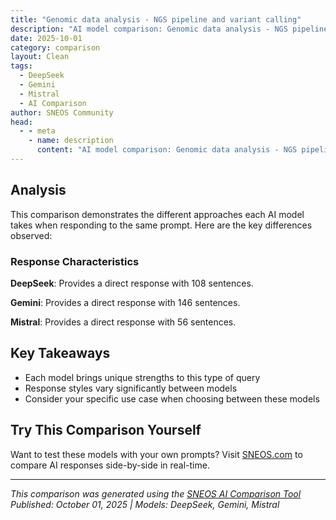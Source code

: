 ```yaml
---
title: "Genomic data analysis - NGS pipeline and variant calling"
description: "AI model comparison: Genomic data analysis - NGS pipeline and variant calling..."
date: 2025-10-01
category: comparison
layout: Clean
tags:
  - DeepSeek
  - Gemini
  - Mistral
  - AI Comparison
author: SNEOS Community
head:
  - - meta
    - name: description
      content: "AI model comparison: Genomic data analysis - NGS pipeline and variant calling..."
---
```


<ChatComparison
  title="Genomic data analysis - NGS pipeline and variant calling"
  prompt="Genomic data analysis - NGS pipeline and variant calling"
  :responses='{
    "DeepSeek": "Of course. This is a fantastic and core topic in modern bioinformatics. Let\u0027s break down Next-Generation Sequencing (NGS) pipelines and variant calling into a comprehensive guide, from raw data to biological insight.\n\n### The Big Picture: From Sample to Insight\n\nA typical NGS pipeline for variant calling is a multi-step process that transforms raw signal data from a sequencer into a list of high-confidence genetic variations. The overarching workflow looks like this:\n\n1.  **Wet Lab:** Extract DNA -\u003E Prepare Library (fragment, add adapters) -\u003E Sequence (on Illumina, Ion Torrent, etc.)\n2.  **Bioinformatics Pipeline (The Focus of This Guide):** Process raw data -\u003E Align to reference -\u003E Find variants -\u003E Annotate variants.\n3.  **Interpretation:** Filter and prioritize variants -\u003E Link to disease/ phenotype -\u003E Report.\n\n---\n\n## Part 1: The Core NGS Pipeline for Variant Calling\n\nHere are the detailed steps of the bioinformatics pipeline.\n\n### Step 1: Raw Data \u0026 Quality Control (QC)\n\n*   **Input:** Binary base call files (BCL) from the sequencer.\n*   **Process:** The BCL files are converted into FASTQ files, which are text-based files containing every read\u0027s nucleotide sequence and a corresponding quality score (Phred score) for each base.\n*   **Key Tools:**\n    *   \u0060bcl2fastq\u0060 or \u0060bcl-convert\u0060 (Illumina): The official tool for conversion.\n    *   \u0060FastQC\u0060: The standard tool for initial QC. It generates a report on:\n        *   Per-base sequence quality\n        *   Sequence duplication levels\n        *   Adapter contamination\n        *   GC content\n*   **Output:** \u0060sample.fastq\u0060 (for single-end) or \u0060sample_R1.fastq\u0060 \u0026 \u0060sample_R2.fastq\u0060 (for paired-end).\n\n### Step 2: Preprocessing / Read Trimming \u0026 Filtering\n\n*   **Goal:** Clean the reads to improve the accuracy of subsequent steps.\n*   **Process:**\n    *   **Trimming:** Remove low-quality bases from the ends of reads and cut off sequencing adapters that may have been read through.\n    *   **Filtering:** Remove entire reads that are of poor quality or too short after trimming.\n*   **Key Tools:**\n    *   \u0060Trimmomatic\u0060 (very popular, Java-based)\n    *   \u0060cutadapt\u0060 (excellent for adapter removal)\n    *   \u0060Fastp\u0060 (modern, all-in-one, very fast C\u002B\u002B tool)\n*   **Output:** \u0060sample_trimmed.fastq\u0060 - Cleaned reads ready for alignment.\n\n### Step 3: Alignment (Mapping)\n\n*   **Goal:** Map each read from the FASTQ file to its correct location in the reference genome.\n*   **Process:** Uses sophisticated algorithms (seed-and-extend, FM-index) to find the best match for each read, allowing for a small number of mismatches/indels due to sequencing errors or real variation.\n*   **Key Tools:**\n    *   \u0060BWA\u0060 (Burrows-Wheeler Aligner) - The industry standard for DNA sequencing.\n    *   \u0060Bowtie2\u0060 - Excellent for shorter reads and RNA-seq.\n    *   \u0060STAR\u0060 - Preferred for RNA-seq (spliced alignment).\n*   **Output:** \u0060sample.aligned.sam\u0060 or \u0060sample.aligned.bam\u0060\n    *   **SAM:** Sequence Alignment Map, a human-readable text file.\n    *   **BAM:** The binary, compressed version of SAM. Much smaller and efficient for storage and processing.\n\n### Step 4: Post-Alignment Processing \u0026 QC\n\nThis is a critical step to \u0022clean up\u0022 the BAM file before variant calling.\n\n1.  **Sorting:** Sorts reads by their genomic coordinate, which is required by many downstream tools.\n    *   Tool: \u0060samtools sort\u0060\n2.  **Marking Duplicates:** Identifies and flags PCR duplicates (identical reads from the same original DNA fragment). These are not independent observations and can bias variant calling.\n    *   Tool: \u0060Picard MarkDuplicates\u0060 or \u0060samtools markdup\u0060.\n3.  **Base Quality Score Recalibration (BQS R):** Systematically corrects for systematic errors in the base quality scores produced by the sequencer. It uses known variant sites (e.g., dbSNP) as a training set to empirically recalibrate the scores.\n    *   Tool: \u0060GATK BaseRecalibrator\u0060 \u0026 \u0060ApplyBQSR\u0060.\n\nThe output is a high-quality, analysis-ready BAM file.\n\n---\n\n## Part 2: Variant Calling\n\nVariant calling is the process of identifying sites in the genome that differ from a reference sequence. The approach differs based on the type of variant.\n\n### A. Small Variant Calling (SNPs \u0026 Indels)\n\n*   **Goal:** Find single nucleotide polymorphisms (SNPs) and small insertions/deletions (Indels, typically \u003C50 bp).\n\n*   **Key Tools \u0026 Methods:**\n    1.  **Germline Variants (inherited):**\n        *   **GATK HaplotypeCaller:** The most widely used tool. It uses a local de-novo assembly approach to call variants more accurately, especially around indels. It can work on a single sample or in cohort mode for better genotyping.\n        *   **FreeBayes:** A popular Bayesian-based variant caller. It\u0027s known for being sensitive and is often used in community pipelines.\n        *   **bcftools mpileup:** Part of the samtools suite, a very efficient and reliable method.\n\n    2.  **Somatic Variants (cancer, acquired):**\n        *   **Mutect2 (GATK):** The leading tool for calling somatic SNVs and Indels. It is specifically designed to find low-allele-fraction variants in a tumor sample when matched with a normal sample from the same patient.\n        *   **VarScan2:** Another widely used tool for somatic calling.\n        *   **Strelka2:** A fast and accurate somatic caller.\n\n*   **Output:** \u0060sample.vcf\u0060 or \u0060sample.vcf.gz\u0060 (Variant Call Format).\n    *   The VCF file contains a header and rows for every variant position, with information like chromosome, position, reference allele, alternate allele, quality score, and genotype information for each sample.\n\n### B. Structural Variant Calling (SVs)\n\n*   **Goal:** Find larger variations (\u003E50 bp), including deletions, duplications, inversions, and translocations.\n*   **Methods:** SVs are detected by looking for patterns in the aligned reads, such as:\n    *   **Read-Pair:** Inconsistent insert sizes between paired-end reads.\n    *   **Split-Read:** A single read is split and aligns to two different genomic regions.\n    *   **Read-Depth:** Unusual coverage (high for duplications, low for deletions).\n*   **Key Tools:** \u0060Manta\u0060, \u0060Delly\u0060, \u0060Lumpy\u0060.\n\n---\n\n## Part 3: Post-Variant Calling\n\n### Step 1: Variant Filtering\n\nRaw variant calls contain many false positives. Filtering is crucial.\n*   **Hard Filtering:** Applying thresholds on fields in the VCF file (e.g., \u0060QD \u003C 2.0\u0060, \u0060FS \u003E 60.0\u0060). Rules are based on the GATK Best Practices.\n*   **Variant Quality Score Recalibration (VQSR) (GATK):** A machine-learning approach that uses known training resources (like HapMap, Omni, dbSNP) to build a model of true vs. false variants and assigns a probability score to each call. You then filter based on this score.\n\n### Step 2: Variant Annotation \u0026 Prioritization\n\n*   **Goal:** Answer \u0022So what?\u0022 about the discovered variants. Which ones are biologically or clinically relevant?\n*   **Process:** Annotators add a wealth of information to each variant.\n*   **Key Tools \u0026 Databases:**\n    *   **snpeff / bcftools csq:** Predicts the functional effect of the variant (e.g., missense, stop-gain, synonymous, intronic).\n    *   **ANNOVAR / Ensembl VEP (Variant Effect Predictor):** Comprehensive annotation tools that add information from dozens of databases:\n        *   **Population Frequency:** gnomAD, 1000 Genomes - Is the variant common or rare?\n        *   **Pathogenicity Predictors:** SIFT, PolyPhen-2, CADD - Computational predictions of how damaging a variant might be.\n        *   **Clinical Databases:** ClinVar - Links to known human disease.\n        *   **Gene Information:** Gene names, pathways, etc.\n*   **Prioritization:** After annotation, you filter based on your hypothesis (e.g., \u0022rare, protein-altering, not in gnomAD, predicted damaging, in a gene relevant to the patient\u0027s phenotype\u0022).\n\n### A Simplified Pipeline Diagram\n\n\u0060\u0060\u0060mermaid\ngraph TD\n    A[Sequencer (BCL Files)] --\u003E B(FastQ\u003Cbr\u003ERaw Reads);\n    B --\u003E C{QC: FastQC};\n    C --\u003E D[Trimming \u0026 Filtering\u003Cbr\u003Ee.g., Trimmomatic/Fastp];\n    D --\u003E E[Alignment\u003Cbr\u003Ee.g., BWA];\n    E --\u003E F[SAM/BAM Files];\n    F --\u003E G[Post-Alignment\u003Cbr\u003ESort, Mark Duplicates, BQSR];\n    G --\u003E H[Analysis-Ready BAM];\n    \n    H --\u003E I[Variant Calling\u003Cbr\u003Ee.g., GATK HaplotypeCaller];\n   ",
    "Gemini": "Okay, let\u0027s break down genomic data analysis focusing on NGS pipelines and variant calling. This is a complex field, so I\u0027ll provide a comprehensive overview.\n\n**What is Genomic Data Analysis?**\n\nGenomic data analysis involves extracting meaningful information from the complete set of an organism\u0027s DNA (its genome).  This information can be used for a wide variety of purposes, including:\n\n*   **Disease diagnosis and prognosis:** Identifying genetic mutations associated with diseases like cancer, cystic fibrosis, or Huntington\u0027s disease.\n*   **Drug development:** Understanding how genes respond to drug treatments and developing personalized therapies.\n*   **Understanding evolutionary relationships:** Comparing the genomes of different species to trace their evolutionary history.\n*   **Agricultural improvement:** Identifying genes that control crop yields, disease resistance, or other desirable traits.\n*   **Personalized medicine:**  Using an individual\u0027s genomic information to tailor their medical treatment.\n\n**Next-Generation Sequencing (NGS): The Engine of Modern Genomics**\n\nNGS technologies have revolutionized genomic research. Unlike traditional Sanger sequencing (which is still used in some specific applications), NGS methods can sequence millions or even billions of DNA fragments simultaneously, allowing for rapid and cost-effective genome sequencing.\n\n**Key NGS Platforms:**\n\n*   **Illumina:** The most widely used NGS platform.  Uses sequencing-by-synthesis. Known for high accuracy and high throughput. Examples include: NovaSeq, HiSeq, MiSeq, NextSeq.\n*   **Thermo Fisher Scientific (Ion Torrent):** Uses semiconductor sequencing (pH changes). Known for rapid sequencing times. Examples include: Ion S5, Ion GeneStudio.\n*   **Pacific Biosciences (PacBio):** Uses Single Molecule, Real-Time (SMRT) sequencing. Known for long read lengths and high accuracy after circular consensus sequencing (CCS).\n*   **Oxford Nanopore Technologies (ONT):**  Uses nanopore sequencing. Known for ultra-long read lengths and portability. Examples include: MinION, PromethION.\n\n**The NGS Pipeline: From Sample to Insights**\n\nThe NGS pipeline is a series of computational and bioinformatic steps that process raw NGS data into meaningful results.  Here\u0027s a general outline:\n\n**1. Sample Preparation and Sequencing:**\n\n*   **DNA/RNA Extraction:** Isolating DNA or RNA from a biological sample (e.g., blood, tissue, cells).  The extraction method depends on the sample type and the desired purity/yield.\n*   **Library Preparation:**  Preparing the extracted DNA/RNA for sequencing. This typically involves:\n    *   **Fragmentation:** Breaking the DNA/RNA into smaller, manageable fragments. (Often enzymatic or sonication)\n    *   **End Repair:** Making the ends of the fragments blunt and compatible with adapters.\n    *   **Adapter Ligation:** Attaching short DNA sequences (adapters) to the ends of the fragments.  These adapters are crucial for binding to the sequencing flow cell and for PCR amplification.  They often contain barcodes (indexes) to allow for multiplexing.\n    *   **Size Selection:** Selecting fragments within a specific size range.\n    *   **Amplification (PCR):** Amplifying the adapter-ligated fragments to increase the amount of DNA for sequencing. *Note: some library preparation methods are PCR-free.*\n*   **Sequencing:** Running the prepared library on an NGS instrument. This generates raw sequencing data in the form of reads.\n\n**2. Raw Data Processing (Bioinformatics):**\n\n*   **Base Calling:** Converting the raw signals from the sequencer into nucleotide sequences (A, T, C, G).  The sequencer software typically handles this.\n*   **Quality Control (QC):** Assessing the quality of the raw reads. This involves checking for:\n    *   **Read Length Distribution:** Are the reads the expected length?\n    *   **Base Quality Scores:** How confident are we in the base calls? (Phred scores are commonly used)\n    *   **Adapter Contamination:** Are there adapter sequences present in the reads?\n    *   **Other Biases:** Are there any biases in the base composition or sequence content?\n*   **Adapter Trimming:** Removing adapter sequences from the reads. This is important because adapters can interfere with downstream analysis.  Tools like Trimmomatic, Cutadapt, and BBDuk are commonly used.\n*   **Read Filtering:** Removing low-quality reads or reads that do not meet certain criteria. This helps to improve the accuracy of downstream analysis.\n\n**3. Alignment/Mapping:**\n\n*   **Alignment:** Aligning the filtered reads to a reference genome. This determines where each read originated from in the genome.\n*   **Reference Genome:** A complete and well-annotated sequence of the genome of the organism being studied.  For humans, the GRCh38 (hg38) and GRCh37 (hg19) assemblies are commonly used.\n*   **Aligners:** Software tools that perform the alignment process. Popular aligners include:\n    *   **BWA (Burrows-Wheeler Aligner):**  Fast and efficient for aligning short reads.\n    *   **Bowtie/Bowtie2:**  Optimized for aligning short reads to large genomes.\n    *   **STAR (Spliced Transcripts Alignment to a Reference):**  Specifically designed for aligning RNA-seq reads and detecting splice junctions.\n    *   **Minimap2:** fast and versatile aligner for DNA and RNA sequences, suitable for long reads.\n*   **Alignment File Format:**  The output of the alignment process is typically stored in a SAM (Sequence Alignment/Map) or BAM (Binary Alignment/Map) file. BAM is a compressed binary version of SAM.\n\n**4. Post-Alignment Processing:**\n\n*   **Sorting:** Sorting the aligned reads by coordinate (genomic position) or read name.  This is required for many downstream analysis tools.\n*   **Duplicate Removal:** Identifying and removing PCR duplicates.  These are reads that originated from the same DNA fragment and can bias variant calling. Tools like Picard MarkDuplicates are commonly used.\n*   **Base Quality Score Recalibration (BQSR):**  Adjusting the base quality scores based on the observed error rates in the data. This can improve the accuracy of variant calling.  GATK (Genome Analysis Toolkit) is a popular tool for BQSR.\n*   **Indel Realignment (Local Realignment):**  Realigning reads around insertions and deletions (indels) to improve alignment accuracy. GATK used to be crucial for indel realignment, but newer aligners like BWA-MEM often perform well enough that this step is not necessary.\n\n**5. Variant Calling:**\n\n*   **Variant Calling:** Identifying differences between the aligned reads and the reference genome. These differences are called variants.\n*   **Types of Variants:**\n    *   **Single Nucleotide Polymorphisms (SNPs):**  Single base pair changes.\n    *   **Insertions and Deletions (Indels):**  Insertions or deletions of one or more base pairs.\n    *   **Structural Variants (SVs):**  Large-scale genomic alterations, such as deletions, duplications, inversions, and translocations.\n*   **Variant Callers:** Software tools that perform variant calling. Popular variant callers include:\n    *   **GATK HaplotypeCaller:**  A widely used variant caller that uses a haplotype-based approach.\n    *   **FreeBayes:**  A Bayesian variant caller that can call SNPs and indels.\n    *   **SAMtools mpileup/bcftools call:**  A popular variant caller that is part of the SAMtools package.\n    *   **DeepVariant:** A deep-learning based variant caller developed by Google.\n    *   **Strelka2:** A variant caller designed for somatic variant calling in cancer.\n    *   **Manta:** A tool for detecting structural variants (SVs).\n*   **Variant Call Format (VCF):** The output of variant calling is typically stored in a VCF (Variant Call Format) file.\n\n**6. Variant Annotation and Filtering:**\n\n*   **Variant Annotation:** Adding information to each variant, such as:\n    *   **Gene Location:**  Which gene does the variant fall within?\n    *   **Functional Prediction:**  What is the predicted effect of the variant on the protein? (e.g., missense, nonsense, frameshift)\n    *   **Population Frequency:**  How common is the variant in different populations? (e.g., from databases like gnomAD, 1000 Genomes Project)\n    *   **Disease Association:**  Is the variant associated with any known diseases? (e.g., from databases like ClinVar, HGMD)\n*   **Annotation Tools:**\n    *   **ANNOVAR:** A popular annotation tool that can annotate variants with a wide range of information.\n    *   **VEP (Variant Effect Predictor):**  A tool developed by Ensembl that predicts the functional consequences of variants.\n    *   **SnpEff:** A variant annotation and effect prediction tool.\n*   **Variant Filtering:**  Filtering the variants based on various criteria to reduce the number of false positives. Common filtering criteria include:\n    *   **Quality Score:**  The variant quality score (from the VCF file).\n    *   **Read Depth:**  The number of reads that support the variant.\n    *   **Allele Frequency:**  The frequency of the variant allele in the sample.\n    *   **Population Frequency:**  The frequency of the variant in the general population.\n    *   **Functional Impact:**  Filtering out variants that are predicted to have a low functional impact.\n\n**7. Interpretation and Reporting:**\n\n*   **Interpretation:**  Analyzing the filtered variants in the context of the research question or clinical application.  This may involve:\n    *   **Identifying candidate genes for disease:** Looking for variants in genes that are known to be involved in the disease being studied.\n    *   **Predicting drug response:** Identifying variants that are known to affect drug metabolism or drug target interaction.\n    *   **Generating a clinical report:**  Summarizing the relevant variants and their potential clinical implications.\n*   **Reporting:**  Communicating the results of the analysis in a clear and concise manner. This may involve:\n    *   **Creating tables of variants:**  Listing the variants and their annotations.\n    *   **Generating figures:**  Visualizing the variants in the context of the genome.\n    *   **Writing a report:**  Summarizing the findings and their implications.\n\n**Tools and Resources:**\n\n*   **GATK (Genome Analysis Toolkit):**  A comprehensive toolkit for genomic data analysis, developed by the Broad Institute.\n*   **SAMtools:**  A suite of tools for manipulating SAM and BAM files.\n*   **Picard Tools:**  A set of Java-based command-line tools for manipulating SAM and BAM files.\n*   **Bioconductor:** A collection of R packages for bioinformatics analysis.\n*   **Galaxy:** A web-based platform for bioinformatics analysis.\n*   **Nextflow:** A workflow management system for creating portable and reproducible bioinformatics pipelines.\n*   **Snakemake:** Another workflow management system for creating bioinformatics pipelines.\n*   **Docker/Singularity:** Containerization technologies for packaging bioinformatics tools and dependencies.\n*   **Public Databases:**\n    *   **dbSNP:** A database of SNPs and other variants.\n    *   **gnomAD (Genome Aggregation Database):** A database of allele frequencies from a large collection of human genomes and exomes.\n    *   **ClinVar:** A database of variants and their clinical significance.\n    *   **HGMD (Human Gene Mutation Database):** A database of disease-causing mutations.\n\n**Challenges in NGS Data Analysis:**\n\n*   **Data Volume:** NGS data generates massive datasets that require significant storage and computational resources.\n*   **Data Complexity:** NGS data is complex and requires specialized bioinformatics expertise to analyze.\n*   **Data Quality:** NGS data can be affected by various errors and biases, which need to be addressed during the analysis process.\n*   **Computational Resources:** Running NGS pipelines can be computationally intensive and require access to high-performance computing clusters.\n*   **Reproducibility:** Ensuring that NGS analysis is reproducible can be challenging due to the complexity of the pipelines and the evolving nature of bioinformatics tools.\n*   **Ethical Considerations:** The use of genomic data raises ethical concerns about privacy, data security, and potential discrimination.\n\n**Key Considerations for Pipeline Design:**\n\n*   **Study Design:** The design of the NGS experiment will influence the choice of library preparation methods, sequencing parameters, and analysis pipeline.\n*   **Data Quality:** Prioritize data quality at every step of the pipeline.\n*   **Computational Resources:**  Choose tools and workflows that are appropriate for the available computational resources.\n*   **Reproducibility:**  Document the pipeline thoroughly and use workflow management systems to ensure reproducibility.\n*   **Validation:** Validate the results of the NGS analysis using independent methods.\n*   **Expertise:**  Seek out bioinformatics expertise to ensure that the NGS data is analyzed correctly.\n\n**In summary,** NGS pipelines involve a complex series of steps from raw data generation to variant interpretation. Understanding each step, the tools used, and the potential challenges is critical for performing accurate and meaningful genomic data analysis. This overview is a starting point; further exploration of specific tools and techniques will be necessary for real-world applications.\n",
    "Mistral": "Next-Generation Sequencing (NGS) pipelines and variant calling are critical components of genomic data analysis. These processes involve several steps, from raw data generation to the identification of genetic variants. Below is an overview of a typical NGS pipeline and the key steps involved in variant calling:\n\n### NGS Pipeline Overview\n\n1. **Sample Preparation and Sequencing**:\n   - **DNA/RNA Extraction**: Isolate DNA or RNA from the sample.\n   - **Library Preparation**: Fragment the DNA/RNA and attach adapters for sequencing.\n   - **Sequencing**: Use NGS platforms (e.g., Illumina, PacBio, Oxford Nanopore) to generate raw sequencing data.\n\n2. **Quality Control (QC)**:\n   - **Raw Data QC**: Assess the quality of raw sequencing reads using tools like FastQC.\n   - **Adapter Trimming**: Remove adapter sequences and low-quality bases using tools like Trimmomatic or Cutadapt.\n\n3. **Alignment**:\n   - **Read Mapping**: Align sequencing reads to a reference genome using aligners like BWA (Burrows-Wheeler Aligner) or Bowtie.\n   - **BAM File Generation**: Convert aligned reads into BAM (Binary Alignment/Map) format.\n\n4. **Post-Alignment Processing**:\n   - **Sorting and Indexing**: Sort BAM files and create index files using tools like SAMtools.\n   - **Mark Duplicates**: Identify and mark duplicate reads using tools like Picard.\n   - **Base Quality Score Recalibration (BQSR)**: Adjust base quality scores using tools like GATK (Genome Analysis Toolkit).\n\n5. **Variant Calling**:\n   - **Variant Detection**: Identify genetic variants (SNPs, indels, structural variants) using tools like GATK HaplotypeCaller, FreeBayes, or SAMtools mpileup.\n   - **Variant Filtering**: Apply filters to remove low-quality variants.\n\n6. **Annotation**:\n   - **Variant Annotation**: Annotate variants with functional information using tools like ANNOVAR, SnpEff, or VEP (Variant Effect Predictor).\n   - **Clinical Interpretation**: Interpret the biological and clinical significance of the variants.\n\n7. **Visualization and Reporting**:\n   - **Visualization**: Use tools like IGV (Integrative Genomics Viewer) to visualize variants.\n   - **Reporting**: Generate reports summarizing the findings.\n\n### Detailed Steps in Variant Calling\n\n1. **Read Alignment**:\n   - Use BWA-MEM or Bowtie2 to align reads to the reference genome.\n   - Convert SAM files to BAM files using SAMtools.\n\n2. **BAM File Processing**:\n   - Sort BAM files using SAMtools.\n   - Mark duplicates using Picard.\n   - Perform BQSR using GATK.\n\n3. **Variant Detection**:\n   - Use GATK HaplotypeCaller to call variants.\n   - Alternatively, use FreeBayes or SAMtools mpileup for variant calling.\n\n4. **Variant Filtering**:\n   - Apply hard filters or use machine learning-based filters (e.g., GATK VariantRecalibrator) to remove low-quality variants.\n   - Filter based on metrics like read depth, quality scores, and allele frequency.\n\n5. **Variant Annotation**:\n   - Use ANNOVAR, SnpEff, or VEP to annotate variants with information such as gene location, functional impact, and population frequency.\n   - Integrate clinical databases like ClinVar for clinical interpretation.\n\n6. **Visualization**:\n   - Use IGV to visualize read alignments and variants.\n   - Generate plots and graphs to summarize variant data.\n\n7. **Reporting**:\n   - Create comprehensive reports including variant lists, annotations, and visualizations.\n   - Include clinical interpretations and recommendations if applicable.\n\n### Tools and Software\n\n- **Alignment**: BWA, Bowtie2, STAR (for RNA-seq)\n- **QC**: FastQC, Trimmomatic, Cutadapt\n- **BAM Processing**: SAMtools, Picard\n- **Variant Calling**: GATK, FreeBayes, SAMtools mpileup\n- **Annotation**: ANNOVAR, SnpEff, VEP\n- **Visualization**: IGV, UCSC Genome Browser\n- **Reporting**: Custom scripts, commercial software\n\n### Best Practices\n\n- **Quality Control**: Regularly perform QC checks at each step to ensure data integrity.\n- **Documentation**: Maintain detailed documentation of the pipeline and parameters used.\n- **Validation**: Validate findings using orthogonal methods or independent datasets.\n- **Updates**: Keep tools and reference databases up to date.\n\nBy following these steps and best practices, researchers can effectively analyze NGS data and identify genetic variants with high accuracy and reliability."
  }'
  published-date="10:48"
/>

## Analysis

This comparison demonstrates the different approaches each AI model takes when responding to the same prompt. Here are the key differences observed:

### Response Characteristics

**DeepSeek**: Provides a direct response with 108 sentences. 

**Gemini**: Provides a direct response with 146 sentences. 

**Mistral**: Provides a direct response with 56 sentences. 

## Key Takeaways

- Each model brings unique strengths to this type of query
- Response styles vary significantly between models
- Consider your specific use case when choosing between these models

## Try This Comparison Yourself

Want to test these models with your own prompts? Visit [SNEOS.com](https://sneos.com) to compare AI responses side-by-side in real-time.

---

*This comparison was generated using the [SNEOS AI Comparison Tool](https://sneos.com)*
*Published: October 01, 2025 | Models: DeepSeek, Gemini, Mistral*
